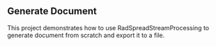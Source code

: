 ##  Generate Document 
This project demonstrates how to use RadSpreadStreamProcessing to generate document from scratch and export it to a file.

[//]: <keywords: create,report,save,export,stream,xlsx,csv>
